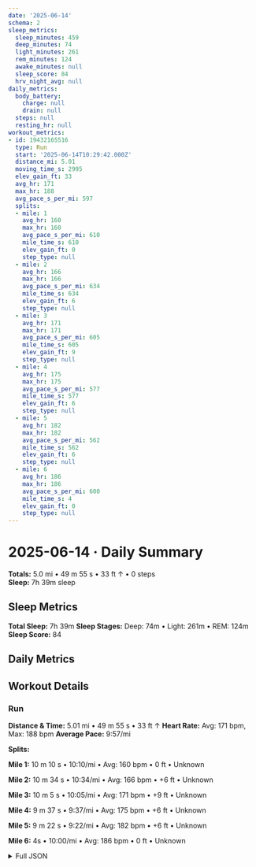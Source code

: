 ```yaml
---
date: '2025-06-14'
schema: 2
sleep_metrics:
  sleep_minutes: 459
  deep_minutes: 74
  light_minutes: 261
  rem_minutes: 124
  awake_minutes: null
  sleep_score: 84
  hrv_night_avg: null
daily_metrics:
  body_battery:
    charge: null
    drain: null
  steps: null
  resting_hr: null
workout_metrics:
- id: 19432165516
  type: Run
  start: '2025-06-14T10:29:42.000Z'
  distance_mi: 5.01
  moving_time_s: 2995
  elev_gain_ft: 33
  avg_hr: 171
  max_hr: 188
  avg_pace_s_per_mi: 597
  splits:
  - mile: 1
    avg_hr: 160
    max_hr: 160
    avg_pace_s_per_mi: 610
    mile_time_s: 610
    elev_gain_ft: 0
    step_type: null
  - mile: 2
    avg_hr: 166
    max_hr: 166
    avg_pace_s_per_mi: 634
    mile_time_s: 634
    elev_gain_ft: 6
    step_type: null
  - mile: 3
    avg_hr: 171
    max_hr: 171
    avg_pace_s_per_mi: 605
    mile_time_s: 605
    elev_gain_ft: 9
    step_type: null
  - mile: 4
    avg_hr: 175
    max_hr: 175
    avg_pace_s_per_mi: 577
    mile_time_s: 577
    elev_gain_ft: 6
    step_type: null
  - mile: 5
    avg_hr: 182
    max_hr: 182
    avg_pace_s_per_mi: 562
    mile_time_s: 562
    elev_gain_ft: 6
    step_type: null
  - mile: 6
    avg_hr: 186
    max_hr: 186
    avg_pace_s_per_mi: 600
    mile_time_s: 4
    elev_gain_ft: 0
    step_type: null
---
```

# 2025-06-14 · Daily Summary
**Totals:** 5.0 mi • 49 m 55 s • 33 ft ↑ • 0 steps  
**Sleep:** 7h 39m sleep

## Sleep Metrics
**Total Sleep:** 7h 39m
**Sleep Stages:** Deep: 74m • Light: 261m • REM: 124m
**Sleep Score:** 84

## Daily Metrics

## Workout Details
### Run
**Distance & Time:** 5.01 mi • 49 m 55 s • 33 ft ↑
**Heart Rate:** Avg: 171 bpm, Max: 188 bpm
**Average Pace:** 9:57/mi

**Splits:**

**Mile 1:** 10 m 10 s • 10:10/mi • Avg: 160 bpm • 0 ft • Unknown

**Mile 2:** 10 m 34 s • 10:34/mi • Avg: 166 bpm • +6 ft • Unknown

**Mile 3:** 10 m 5 s • 10:05/mi • Avg: 171 bpm • +9 ft • Unknown

**Mile 4:** 9 m 37 s • 9:37/mi • Avg: 175 bpm • +6 ft • Unknown

**Mile 5:** 9 m 22 s • 9:22/mi • Avg: 182 bpm • +6 ft • Unknown

**Mile 6:** 4s • 10:00/mi • Avg: 186 bpm • 0 ft • Unknown



<details>
<summary>Full JSON</summary>

```json
{
  "date": "2025-06-14",
  "schema": 2,
  "sleep_metrics": {
    "sleep_minutes": 459,
    "deep_minutes": 74,
    "light_minutes": 261,
    "rem_minutes": 124,
    "awake_minutes": null,
    "sleep_score": 84,
    "hrv_night_avg": null
  },
  "daily_metrics": {
    "body_battery": {
      "charge": null,
      "drain": null
    },
    "steps": null,
    "resting_hr": null
  },
  "workout_metrics": [
    {
      "id": 19432165516,
      "type": "Run",
      "start": "2025-06-14T10:29:42.000Z",
      "distance_mi": 5.01,
      "moving_time_s": 2995,
      "elev_gain_ft": 33,
      "avg_hr": 171,
      "max_hr": 188,
      "avg_pace_s_per_mi": 597,
      "splits": [
        {
          "mile": 1,
          "avg_hr": 160,
          "max_hr": 160,
          "avg_pace_s_per_mi": 610,
          "mile_time_s": 610,
          "elev_gain_ft": 0,
          "step_type": null
        },
        {
          "mile": 2,
          "avg_hr": 166,
          "max_hr": 166,
          "avg_pace_s_per_mi": 634,
          "mile_time_s": 634,
          "elev_gain_ft": 6,
          "step_type": null
        },
        {
          "mile": 3,
          "avg_hr": 171,
          "max_hr": 171,
          "avg_pace_s_per_mi": 605,
          "mile_time_s": 605,
          "elev_gain_ft": 9,
          "step_type": null
        },
        {
          "mile": 4,
          "avg_hr": 175,
          "max_hr": 175,
          "avg_pace_s_per_mi": 577,
          "mile_time_s": 577,
          "elev_gain_ft": 6,
          "step_type": null
        },
        {
          "mile": 5,
          "avg_hr": 182,
          "max_hr": 182,
          "avg_pace_s_per_mi": 562,
          "mile_time_s": 562,
          "elev_gain_ft": 6,
          "step_type": null
        },
        {
          "mile": 6,
          "avg_hr": 186,
          "max_hr": 186,
          "avg_pace_s_per_mi": 600,
          "mile_time_s": 4,
          "elev_gain_ft": 0,
          "step_type": null
        }
      ]
    }
  ]
}
```
</details>
